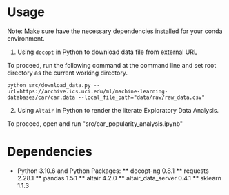 # Usage

Note: Make sure have the necessary dependencies installed for your conda environment.

1. Using `docopt` in Python to download data file from external URL 

To proceed, run the following command at the command line and set root directory as the current working directory.

`python src/download_data.py --url=https://archive.ics.uci.edu/ml/machine-learning-databases/car/car.data --local_file_path="data/raw/raw_data.csv"`

2. Using `Altair` in Python to render the literate Exploratory Data Analysis.

To proceed, open and run "src/car_popularity_analysis.ipynb"


# Dependencies

* Python 3.10.6 and Python Packages:
    ** docopt-ng                 0.8.1 
    ** requests                  2.28.1 
    ** pandas                    1.5.1
    ** altair                    4.2.0 
    ** altair_data_server        0.4.1
    ** sklearn                   1.1.3